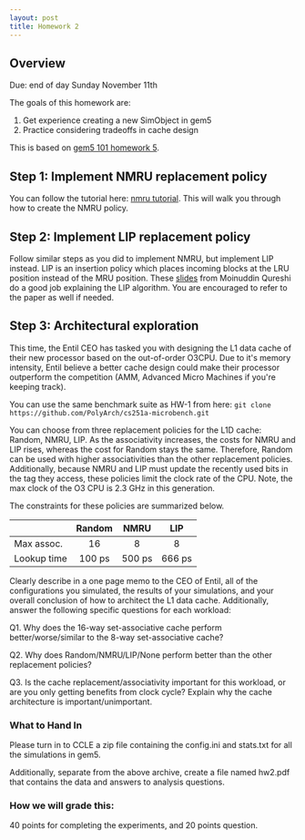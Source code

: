 ```yaml
---
layout: post
title: Homework 2
---
```


## Overview

Due: end of day Sunday November 11th

The goals of this homework are:
1. Get experience creating a new SimObject in gem5
2. Practice considering tradeoffs in cache design

This is based on [gem5 101 homework 5](http://www.gem5.org/Gem5_101).

## Step 1: Implement NMRU replacement policy

You can follow the tutorial here: [nmru tutorial]({{site.baseurl}}/hws/nmru-tut). This will walk you through how to create the NMRU policy.


## Step 2: Implement LIP replacement policy

Follow similar steps as you did to implement NMRU, but implement LIP instead. LIP is an insertion policy which places incoming blocks at the LRU position instead of the MRU position. These [slides](http://www.jaleels.org/ajaleel/talks/DIP_ISCA2007.ppt) from Moinuddin Qureshi do a good job explaining the LIP algorithm. You are encouraged to refer to the paper as well if needed.

## Step 3: Architectural exploration

This time, the Entil CEO has tasked you with designing the L1 data cache of their new processor based on the out-of-order O3CPU. Due to it's memory intensity, Entil believe a better cache design could make their processor outperform the competition (AMM, Advanced Micro Machines if you're keeping track).

You can use the same benchmark suite as HW-1 from here: ```git clone https://github.com/PolyArch/cs251a-microbench.git```

You can choose from three replacement policies for the L1D cache: Random, NMRU, LIP. As the associativity increases, the costs for NMRU and LIP rises, whereas the cost for Random stays the same. Therefore, Random can be used with higher associativities than the other replacement policies. Additionally, because NMRU and LIP must update the recently used bits in the tag they access, these policies limit the clock rate of the CPU. Note, the max clock of the O3 CPU is 2.3 GHz in this generation.

The constraints for these policies are summarized below.

|           |Random| NMRU	| LIP   |
|-----------|:----:|:----:|:-----:|
|Max assoc. |16    |8	    |8      |
|Lookup time|100 ps|500 ps|666 ps |

Clearly describe in a one page memo to the CEO of Entil, all of the configurations you simulated, the results of your simulations, and your overall conclusion of how to architect the L1 data cache. Additionally, answer the following specific questions for each workload:

Q1. Why does the 16-way set-associative cache perform better/worse/similar to the 8-way set-associative cache?

Q2. Why does Random/NMRU/LIP/None perform better than the other replacement policies?

Q3. Is the cache replacement/associativity important for this workload, or are you only getting benefits from clock cycle? Explain why the cache architecture is important/unimportant.

### What to Hand In
Please turn in to CCLE a zip file containing the config.ini
and stats.txt for all the simulations in gem5.

Additionally, separate from the above archive, create a file named hw2.pdf
that contains the data and answers to analysis questions.

### How we will grade this:
40 points for completing the experiments, and 20 points question.
